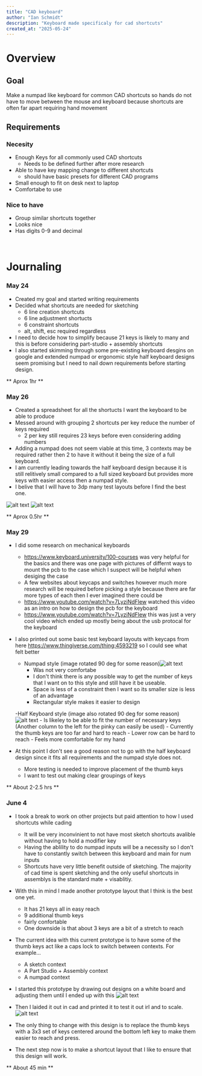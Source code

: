 ```yaml
---
title: "CAD keyboard"
author: "Ian Schmidt"
description: "Keyboard made specificaly for cad shortcuts"
created_at: "2025-05-24"
---
```


# Overview

## Goal
Make a numpad like keyboard for common CAD shortcuts so hands do not have to move between the mouse and keyboard because shortcuts are often far apart requiring hand movement

## Requirements
### Necesity
- Enough Keys for all commonly used CAD shortcuts
    - Needs to be defined further after more research
- Able to have key mapping change to different shortcuts
    - should have basic presets for different CAD programs
- Small enough to fit on desk next to laptop
- Comfortabe to use

### Nice to have
- Group similar shortcuts together
- Looks nice
- Has digits 0-9 and decimal 

<p> </p>

# Journaling

### May 24
- Created my goal and started writing requirements
- Decided what shortcuts are needed for sketching
    - 6 line creation shortcuts
    - 6 line adjustment shortucts
    - 6 constraint shortcuts
    - alt, shift, esc required regardless
- I need to decide how to simplify because 21 keys is likely to many and this is before considering part-studio + assembly shortcuts
- I also started skimming through some pre-existing keyboard desgins on google and extended numpad or ergonomic style half keyboard designs seem promising but I need to nail down requirements before starting design.

** Aprox 1hr **

### May 26
- Created a spreadsheet for all the shortucts I want the keyboard to be able to produce
- Messed around with grouping 2 shortcuts per key reduce the number of keys required
    - 2 per key still requires 23 keys before even considering adding numbers
- Adding a numpad does not seem viable at this time, 3 contexts may be required rather then 2 to have it without it being the size of a full keyboard.
- I am currently leading towards the half keyboard design because it is still relitively small compared to a full sized keyboard but provides more keys with easier access then a numpad style.
- I belive that I will have to 3dp many test layouts before I find the best one.


![alt text](image.png)
![alt text](image-1.png)

** Aprox 0.5hr **

### May 29
- I did some research on mechanical keyboards
    - https://www.keyboard.university/100-courses was very helpful for the basics and there was one page with pictures of differnt ways to mount the pcb to the case which I suspect will be helpful when desiging the case
    - A few websites about keycaps and switches however much more research will be required before picking a style because there are far more types of each then I ever imagined there could be
    - https://www.youtube.com/watch?v=7LyziNdFlew watched this video as an intro on how to design the pcb for the keyboard
    - https://www.youtube.com/watch?v=7LyziNdFlew this was just a very cool video which ended up mostly being about the usb protocal for the keyboard

- I also printed out some basic test keyboard layouts with keycaps from here https://www.thingiverse.com/thing:4593219 so I could see what felt better

    - Numpad style (image rotated 90 deg for some reason)![alt text](IMG_4117.jpeg)
        - Was not very comfortabe
        - I don't think there is any possible way to get the number of keys that I want on to this style and still have it be useable. 
        - Space is less of a constraint then I want so its smaller size is less of an advantage
        - Rectangular style makes it easier to design

    -Half Keyboard style (image also rotated 90 deg for some reason)![alt text](IMG_4116.jpeg)
        - Is likeley to be able to fit the number of necessary keys (Another column to the left for the pinky can easily be used)
        - Currently the thumb keys are too far and hard to reach
        - Lower row can be hard to reach
        - Feels more comfortable for my hand

- At this point I don't see a good reason not to go with the half keyboard design since it fits all requirements and the numpad style does not.
    - More testing is needed to improve placement of the thumb keys
    - I want to test out making clear groupings of keys

** About 2-2.5 hrs **

### June 4
- I took a break to work on other projects but paid attention to how I used shortcuts while cading
    - It will be very inconvinient to not have most sketch shortcuts avalible without having to hold a modifier key
    - Having the ablility to do numpad inputs will be a necessity so I don't have to constantly switch between this keyboard and main for num inputs
    - Shortcuts have very little benefit outside of sketching. The majority of cad time is spent sketching and the only useful shortcuts in assemblys is the standard mate + visablitiy.

- With this in mind I made another prototype layout that I think is the best one yet.
    - It has 21 keys all in easy reach
    - 9 additional thumb keys
    - fairly confortable
    - One downside is that about 3 keys are a bit of a stretch to reach
- The current idea with this current prototype is to have some of the thumb keys act like a caps lock to switch between contexts. For example...
    - A sketch context
    - A Part Studio + Assembly context
    - A numpad context

- I started this prototype by drawing out designs on a white board and adjusting them until I ended up with this
![alt text](IMG_4126.jpg)

- Then I laided it out in cad and printed it to test it out irl and to scale. ![alt text](IMG_4127.jpg)

- The only thing to change with this design is to replace the thumb keys with a 3x3 set of keys centered around the bottom left key to make them easier to reach and press.

- The next step now is to make a shortcut layout that I like to ensure that this design will work.

** About 45 min **